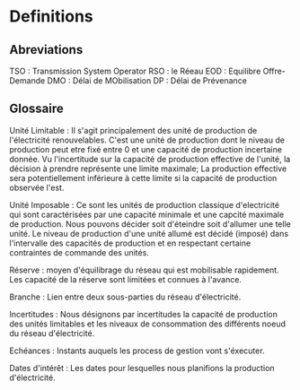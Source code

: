 # Definitions

## Abreviations

TSO : Transmission System Operator
RSO : le Réeau
EOD : Equilibre Offre-Demande
DMO : Délai de MObilisation
DP  : Délai de Prévenance

## Glossaire

Unité Limitable : Il s'agit principalement des unité de production de l'électricité renouvelables. C'est une unité de production dont le niveau de production peut etre fixé entre 0 et une capacité de production incertaine donnée. Vu l'incertitude sur la capacité de production effective de l'unité, la décision à prendre représente une limite maximale; La production effective sera potentiellement inférieure à cette limite si la capacité de production observée l'est.

Unité Imposable : Ce sont les unités de production classique d'electricité qui sont caractérisées par une capacité minimale et une capcité maximale de production. Nous pouvons décider soit d'éteindre soit d'allumer une telle unité. Le niveau de production d'une unité allumé est décidé (imposé) dans l'intervalle des capacités de production et en respectant certaine contraintes de commande des unités.

Réserve : moyen d'équilibrage du réseau qui est mobilisable rapidement. Les capacité de la réserve sont limitées et connues à l'avance.

Branche : Lien entre deux sous-parties du réseau d'électricité.

Incertitudes : Nous désignons par incertitudes la capacité de production des unités limitables et les niveaux de consommation des différents noeud du réseau d'électricité.

Echéances : Instants auquels les process de gestion vont s'éxecuter.

Dates d'intérêt : Les dates pour lesquelles nous planifions la production d'électricité.



